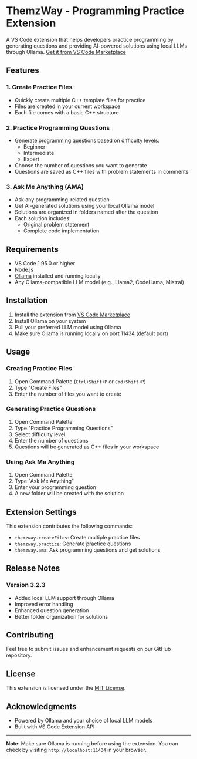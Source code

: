 # ThemzWay - Programming Practice Extension

A VS Code extension that helps developers practice programming by generating questions and providing AI-powered solutions using local LLMs through Ollama. [Get it from VS Code Marketplace](https://marketplace.visualstudio.com/items?itemName=themzway.themzway)

## Features

### 1. Create Practice Files
- Quickly create multiple C++ template files for practice
- Files are created in your current workspace
- Each file comes with a basic C++ structure

### 2. Practice Programming Questions
- Generate programming questions based on difficulty levels:
  - Beginner
  - Intermediate
  - Expert
- Choose the number of questions you want to generate
- Questions are saved as C++ files with problem statements in comments

### 3. Ask Me Anything (AMA)
- Ask any programming-related question
- Get AI-generated solutions using your local Ollama model
- Solutions are organized in folders named after the question
- Each solution includes:
  - Original problem statement
  - Complete code implementation

## Requirements

- VS Code 1.95.0 or higher
- Node.js
- [Ollama](https://ollama.ai/) installed and running locally
- Any Ollama-compatible LLM model (e.g., Llama2, CodeLlama, Mistral)

## Installation

1. Install the extension from [VS Code Marketplace](https://marketplace.visualstudio.com/items?itemName=themzway.themzway)
2. Install Ollama on your system
3. Pull your preferred LLM model using Ollama
4. Make sure Ollama is running locally on port 11434 (default port)

## Usage

### Creating Practice Files
1. Open Command Palette (`Ctrl+Shift+P` or `Cmd+Shift+P`)
2. Type "Create Files"
3. Enter the number of files you want to create

### Generating Practice Questions
1. Open Command Palette
2. Type "Practice Programming Questions"
3. Select difficulty level
4. Enter the number of questions
5. Questions will be generated as C++ files in your workspace

### Using Ask Me Anything
1. Open Command Palette
2. Type "Ask Me Anything"
3. Enter your programming question
4. A new folder will be created with the solution

## Extension Settings

This extension contributes the following commands:
- `themzway.createFiles`: Create multiple practice files
- `themzway.practice`: Generate practice questions
- `themzway.ama`: Ask programming questions and get solutions

## Release Notes

### Version 3.2.3
- Added local LLM support through Ollama
- Improved error handling
- Enhanced question generation
- Better folder organization for solutions

## Contributing

Feel free to submit issues and enhancement requests on our GitHub repository.

## License

This extension is licensed under the [MIT License](LICENSE).

## Acknowledgments

- Powered by Ollama and your choice of local LLM models
- Built with VS Code Extension API

---

**Note**: Make sure Ollama is running before using the extension. You can check by visiting `http://localhost:11434` in your browser.